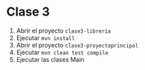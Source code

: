 # Clase 3
1. Abrir el proyecto `clase3-libreria`
2. Ejecutar `mvn install`
3. Abrir el proyecto `clase3-proyectoprincipal`
4. Ejecutar `mvn clean test compile`
5. Ejecutar las clases Main